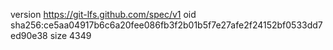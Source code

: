 version https://git-lfs.github.com/spec/v1
oid sha256:ce5aa04917b6c6a20fee086fb3f2b01b5f7e27afe2f24152bf0533dd7ed90e38
size 4349

